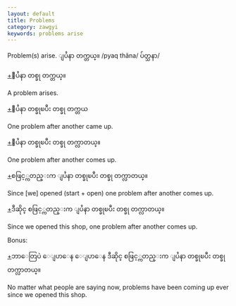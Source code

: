 ```yaml
---
layout: default
title: Problems
category: zawgyi
keywords: problems arise
---
```


<p>Problem(s) arise. <span class='zawgyi'>ျပႆနာ တက္တယ္။ </span>/pyaq thăna/ <span class='mm3'>ပ်တ္သနာ</span>/</p>

<p class='hide-trigger'><a href="#">+</a><span class='zawgyi'>ျပႆနာ တစ္ခု တက္တယ္။</span></p>
<p class='hide-this'>A problem arises.</p>

<p class='hide-trigger'><a href="#">+</a><span class='zawgyi'>ျပႆနာ တစ္ခုၿပီး တစ္ခု တက္တယ</span></p>
<p class='hide-this'>One problem after another came up.</p>

<p class='hide-trigger'><a href="#">+</a><span class='zawgyi'>ျပႆနာ တစ္ခုၿပီး တစ္ခု တက္လာတယ္။</span></p>
<p class='hide-this'>One problem after another comes up.</p>

<p class='hide-trigger'><a href="#">+</a><span class='zawgyi'>စဖြင့္ကတည္းက ျပႆနာ တစ္ခုၿပီး တစ္ခု တက္လာတယ္။</span></p>
<p class='hide-this'>Since [we] opened (start + open) one problem after another comes up.</p>

<p class='hide-trigger'><a href="#">+</a><span class='zawgyi'>ဒီဆိုင္ စဖြင့္ကတည္းက ျပႆနာ တစ္ခုၿပီး တစ္ခု တက္လာတယ္။</span></p>
<p class='hide-this'>Since we opened this shop, one problem after another comes up.</p>

<p>Bonus:</p>
<p class='hide-trigger'><a href="#">+</a><span class='zawgyi'>ဘာေတြပဲ ေျပာေန ေျပာေန ဒီဆိုင္ စဖြင့္ကတည္းက ျပႆနာ တစ္ခုၿပီး တစ္ခု တက္လာတယ္။</span></p>
<p class='hide-this'>No matter what people are saying now, problems have been coming up ever since we opened this shop.</p>
